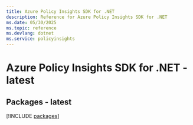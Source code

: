 ```yaml
---
title: Azure Policy Insights SDK for .NET
description: Reference for Azure Policy Insights SDK for .NET
ms.date: 05/30/2025
ms.topic: reference
ms.devlang: dotnet
ms.service: policyinsights
---
```

# Azure Policy Insights SDK for .NET - latest
## Packages - latest
[!INCLUDE [packages](policy-insights-index.md)]